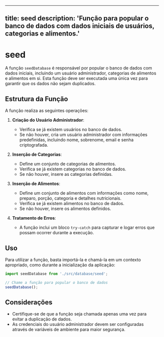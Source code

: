 
---
title: seed
description: 'Função para popular o banco de dados com dados iniciais de usuários, categorias e alimentos.'
---

# seed

A função `seedDatabase` é responsável por popular o banco de dados com dados iniciais, incluindo um usuário administrador, categorias de alimentos e alimentos em si. Esta função deve ser executada uma única vez para garantir que os dados não sejam duplicados.

## Estrutura da Função

A função realiza as seguintes operações:

1. **Criação do Usuário Administrador**:
   - Verifica se já existem usuários no banco de dados.
   - Se não houver, cria um usuário administrador com informações predefinidas, incluindo nome, sobrenome, email e senha criptografada.

2. **Inserção de Categorias**:
   - Define um conjunto de categorias de alimentos.
   - Verifica se já existem categorias no banco de dados.
   - Se não houver, insere as categorias definidas.

3. **Inserção de Alimentos**:
   - Define um conjunto de alimentos com informações como nome, preparo, porção, categoria e detalhes nutricionais.
   - Verifica se já existem alimentos no banco de dados.
   - Se não houver, insere os alimentos definidos.

4. **Tratamento de Erros**:
   - A função inclui um bloco `try-catch` para capturar e logar erros que possam ocorrer durante a execução.

## Uso

Para utilizar a função, basta importá-la e chamá-la em um contexto apropriado, como durante a inicialização da aplicação:

```javascript
import seedDatabase from './src/database/seed';

// Chame a função para popular o banco de dados
seedDatabase();
```

## Considerações

- Certifique-se de que a função seja chamada apenas uma vez para evitar a duplicação de dados.
- As credenciais do usuário administrador devem ser configuradas através de variáveis de ambiente para maior segurança.
